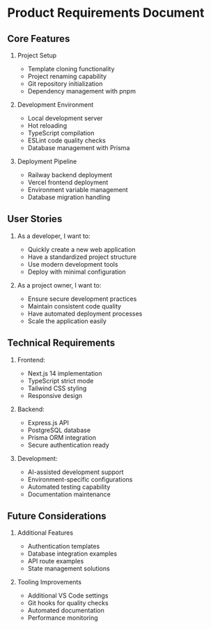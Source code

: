 # Product Requirements Document

## Core Features

1. Project Setup
   - Template cloning functionality
   - Project renaming capability
   - Git repository initialization
   - Dependency management with pnpm

2. Development Environment
   - Local development server
   - Hot reloading
   - TypeScript compilation
   - ESLint code quality checks
   - Database management with Prisma

3. Deployment Pipeline
   - Railway backend deployment
   - Vercel frontend deployment
   - Environment variable management
   - Database migration handling

## User Stories

1. As a developer, I want to:
   - Quickly create a new web application
   - Have a standardized project structure
   - Use modern development tools
   - Deploy with minimal configuration

2. As a project owner, I want to:
   - Ensure secure development practices
   - Maintain consistent code quality
   - Have automated deployment processes
   - Scale the application easily

## Technical Requirements

1. Frontend:
   - Next.js 14 implementation
   - TypeScript strict mode
   - Tailwind CSS styling
   - Responsive design

2. Backend:
   - Express.js API
   - PostgreSQL database
   - Prisma ORM integration
   - Secure authentication ready

3. Development:
   - AI-assisted development support
   - Environment-specific configurations
   - Automated testing capability
   - Documentation maintenance

## Future Considerations

1. Additional Features

   - Authentication templates
   - Database integration examples
   - API route examples
   - State management solutions

2. Tooling Improvements
   - Additional VS Code settings
   - Git hooks for quality checks
   - Automated documentation
   - Performance monitoring
